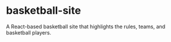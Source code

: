 # basketball-site
A React-based basketball site that highlights the rules, teams, and basketball players.
